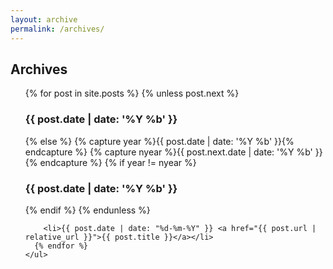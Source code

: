 ```yaml
---
layout: archive
permalink: /archives/
---
```

<div class="post">
	<h2>Archives</h2>
	<ul>
	  {% for post in site.posts %}
	    {% unless post.next %}
	      <h3>{{ post.date | date: '%Y %b' }}</h3>
	    {% else %}
	      {% capture year %}{{ post.date | date: '%Y %b' }}{% endcapture %}
	      {% capture nyear %}{{ post.next.date | date: '%Y %b' }}{% endcapture %}
	      {% if year != nyear %}
	        <h3>{{ post.date | date: '%Y %b' }}</h3>
	      {% endif %}
	    {% endunless %}

	    <li>{{ post.date | date: "%d-%m-%Y" }} <a href="{{ post.url | relative_url }}">{{ post.title }}</a></li>
	  {% endfor %}
	</ul>
</div>
